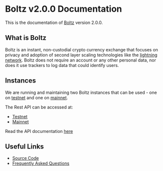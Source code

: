 # Boltz v2.0.0 Documentation

This is the documentation of [Boltz](https://boltz.exchange) version 2.0.0.

## What is Boltz

Boltz is an instant, non-custodial crypto currency exchange that focuses on privacy and adoption of second layer scaling technologies like the [lightning network](http://lightning.network/). Boltz does not require an account or any other personal data, nor does it use trackers to log data that could identify users.

## Instances    

We are running and maintaining two Boltz instances that can be used - one on [testnet](https://testnet.boltz.exchange) and one on [mainnet](https://boltz.exchange).

The Rest API can be accessed at:

* [Testnet](https://testnet.boltz.exchange)
* [Mainnet](https://boltz.exchange)

Read the API documentation [here](/api)

## Useful Links

* [Source Code](https://github.com/boltzExchange)
* [Frequently Asked Questions](https://boltz.exchange/faq)
